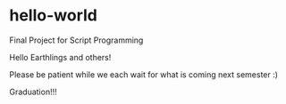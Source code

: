 # hello-world
Final Project for Script Programming

Hello Earthlings and others!

Please be patient while we each wait for what is coming next semester :)

Graduation!!!
